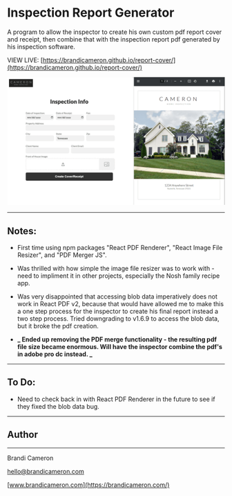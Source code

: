 # Inspection Report Generator

A program to allow the inspector to create his own custom pdf report cover and receipt, then combine that with the inspection report pdf generated by his inspection software.

VIEW LIVE: [https://brandicameron.github.io/report-cover/](https://brandicameron.github.io/report-cover/)

![App Screenshot](/src/images/screenshot.png)

---

## Notes:

- First time using npm packages "React PDF Renderer", "React Image File Resizer", and "PDF Merger JS".
- Was thrilled with how simple the image file resizer was to work with - need to impliment it in other projects, especially the Nosh family recipe app.
- Was very disappointed that accessing blob data imperatively does not work in React PDF v2, because that would have allowed me to make this a one step process for the inspector to create his final report instead a two step process. Tried downgrading to v1.6.9 to access the blob data, but it broke the pdf creation.

- **_ Ended up removing the PDF merge functionality - the resulting pdf file size became enormous. Will have the inspector combine the pdf's in adobe pro dc instead. _**

---

## To Do:

- Need to check back in with React PDF Renderer in the future to see if they fixed the blob data bug.

---

## Author

---

Brandi Cameron

[hello@brandicameron.com](mailto:hello@brandicameron.com)

[www.brandicameron.com](https://brandicameron.com/)
